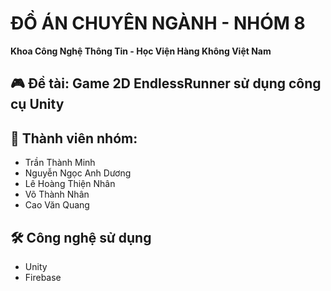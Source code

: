 # ĐỒ ÁN CHUYÊN NGÀNH - NHÓM 8

**Khoa Công Nghệ Thông Tin - Học Viện Hàng Không Việt Nam**

## 🎮 Đề tài: Game 2D EndlessRunner sử dụng công cụ Unity 

## 👥  Thành viên nhóm:
- Trần Thành Minh
- Nguyễn Ngọc Anh Dương
- Lê Hoàng Thiện Nhân
- Võ Thành Nhân
- Cao Văn Quang

## 🛠  Công nghệ sử dụng
- Unity
- Firebase
